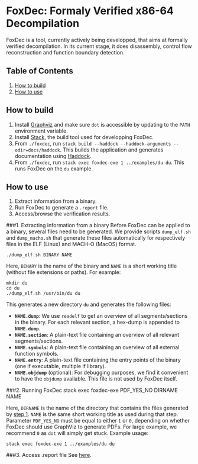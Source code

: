 # FoxDec: Formaly Verified x86-64 Decompilation

FoxDec is a tool, currently actively being developped, that aims at formally verified decompilation. In its current stage, it does disassembly, control flow reconstruction and function boundary detection.

## Table of Contents
1. [How to build](#build)
2. [How to use](#usage)


## How to build <a name="build"></a>
1. Install [Graphviz](https://graphviz.org) and make sure `dot` is accessible by updating to the `PATH` environment variable.
1. Install [Stack](https://docs.haskellstack.org/en/stable/README/), the build tool used for developping FoxDec. 
2. From `./foxdec`, run `stack build --haddock --haddock-arguments --odir=docs/haddock`.
This builds the application and generates documentation using [Haddock](https://haskell-haddock.readthedocs.io/en/latest/index.html).
3. From `./foxdec`, run `stack exec foxdec-exe 1 ../examples/du du`. This runs FoxDec on the `du` example.

## How to use <a name="usage"></a>
1. Extract information from a binary.
2. Run FoxDec to generate a `.report` file.
3. Access/browse the verification results.

###1. Extracting information from a binary<a name="usage1"></a>
Before FoxDec can be applied to a binary, several files need to be generated. 
We provide scripts `dump_elf.sh` and `dump_macho.sh` that generate these files automatically for respectively files in the ELF (Linux) and MACH-O (MacOS) format.

    ./dump_elf.sh BINARY NAME
    
Here, `BINARY` is the name of the binary and `NAME` is a short working title (without file extensions or paths). For example:

	mkdir du
	cd du
    ./dump_elf.sh /usr/bin/du du

This generates a new directory `du` and generates the following files:

- **`NAME.dump`**: We use `readelf` to get an overview of all segments/sections in the binary. For each relevant section, a hex-dump is appended to **`NAME.dump`**.
- **`NAME.section`**: A plain-text file containing an overview of all relevant segments/sections.
- **`NAME.symbols`**: A plain-text file containing an overview of all external function symbols.
- **`NAME.entry`**: A plain-text file containing the entry points of the binary (one if executable, multiple if library).
- **`NAME.objdump`** (optional): For debugging purposes, we find it convenient to have the `objdump` available. This file is not used by FoxDec itself.

###2. Running FoxDec
    stack exec foxdec-exe PDF_YES_NO DIRNAME NAME
    
Here, `DIRNAME` is the name of the directory that contains the files generated by [step 1](#usage1). `NAME` is the same short working title as used during that step. Parameter `PDF_YES_NO` must be equal to either `1` or `0`, depending on whether FoxDec should use GraphViz to generate PDFs. For large example, we recommend `0` as `dot` will simply get stuck. Example usage:

    stack exec foxdec-exe 1 ../examples/du du

###3. Access .report file
See [here](./project/docs/haddock/index.html).


